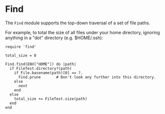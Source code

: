 # Find

The `Find` module supports the top-down traversal of a set of file paths.

For example, to total the size of all files under your home directory,
ignoring anything in a "dot" directory (e.g. $HOME/.ssh):

    require 'find'

    total_size = 0

    Find.find(ENV["HOME"]) do |path|
      if FileTest.directory?(path)
        if File.basename(path)[0] == ?.
          Find.prune       # Don't look any further into this directory.
        else
          next
        end
      else
        total_size += FileTest.size(path)
      end
    end